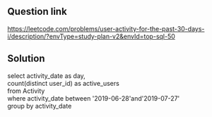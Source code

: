 ## Question link
https://leetcode.com/problems/user-activity-for-the-past-30-days-i/description/?envType=study-plan-v2&envId=top-sql-50

## Solution
select activity_date as day, <br>
count(distinct user_id) as active_users <br>
from Activity <br>
where activity_date between  '2019-06-28'and'2019-07-27' <br>
group by activity_date <br>
